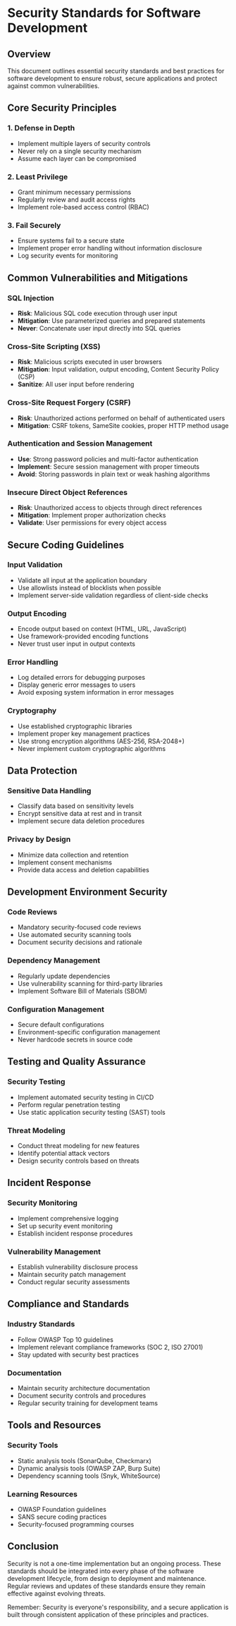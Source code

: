 # Security Standards for Software Development

## Overview

This document outlines essential security standards and best practices for software development to ensure robust, secure applications and protect against common vulnerabilities.

## Core Security Principles

### 1. Defense in Depth
- Implement multiple layers of security controls
- Never rely on a single security mechanism
- Assume each layer can be compromised

### 2. Least Privilege
- Grant minimum necessary permissions
- Regularly review and audit access rights
- Implement role-based access control (RBAC)

### 3. Fail Securely
- Ensure systems fail to a secure state
- Implement proper error handling without information disclosure
- Log security events for monitoring

## Common Vulnerabilities and Mitigations

### SQL Injection
- **Risk**: Malicious SQL code execution through user input
- **Mitigation**: Use parameterized queries and prepared statements
- **Never**: Concatenate user input directly into SQL queries

### Cross-Site Scripting (XSS)
- **Risk**: Malicious scripts executed in user browsers
- **Mitigation**: Input validation, output encoding, Content Security Policy (CSP)
- **Sanitize**: All user input before rendering

### Cross-Site Request Forgery (CSRF)
- **Risk**: Unauthorized actions performed on behalf of authenticated users
- **Mitigation**: CSRF tokens, SameSite cookies, proper HTTP method usage

### Authentication and Session Management
- **Use**: Strong password policies and multi-factor authentication
- **Implement**: Secure session management with proper timeouts
- **Avoid**: Storing passwords in plain text or weak hashing algorithms

### Insecure Direct Object References
- **Risk**: Unauthorized access to objects through direct references
- **Mitigation**: Implement proper authorization checks
- **Validate**: User permissions for every object access

## Secure Coding Guidelines

### Input Validation
- Validate all input at the application boundary
- Use allowlists instead of blocklists when possible
- Implement server-side validation regardless of client-side checks

### Output Encoding
- Encode output based on context (HTML, URL, JavaScript)
- Use framework-provided encoding functions
- Never trust user input in output contexts

### Error Handling
- Log detailed errors for debugging purposes
- Display generic error messages to users
- Avoid exposing system information in error messages

### Cryptography
- Use established cryptographic libraries
- Implement proper key management practices
- Use strong encryption algorithms (AES-256, RSA-2048+)
- Never implement custom cryptographic algorithms

## Data Protection

### Sensitive Data Handling
- Classify data based on sensitivity levels
- Encrypt sensitive data at rest and in transit
- Implement secure data deletion procedures

### Privacy by Design
- Minimize data collection and retention
- Implement consent mechanisms
- Provide data access and deletion capabilities

## Development Environment Security

### Code Reviews
- Mandatory security-focused code reviews
- Use automated security scanning tools
- Document security decisions and rationale

### Dependency Management
- Regularly update dependencies
- Use vulnerability scanning for third-party libraries
- Implement Software Bill of Materials (SBOM)

### Configuration Management
- Secure default configurations
- Environment-specific configuration management
- Never hardcode secrets in source code

## Testing and Quality Assurance

### Security Testing
- Implement automated security testing in CI/CD
- Perform regular penetration testing
- Use static application security testing (SAST) tools

### Threat Modeling
- Conduct threat modeling for new features
- Identify potential attack vectors
- Design security controls based on threats

## Incident Response

### Security Monitoring
- Implement comprehensive logging
- Set up security event monitoring
- Establish incident response procedures

### Vulnerability Management
- Establish vulnerability disclosure process
- Maintain security patch management
- Conduct regular security assessments

## Compliance and Standards

### Industry Standards
- Follow OWASP Top 10 guidelines
- Implement relevant compliance frameworks (SOC 2, ISO 27001)
- Stay updated with security best practices

### Documentation
- Maintain security architecture documentation
- Document security controls and procedures
- Regular security training for development teams

## Tools and Resources

### Security Tools
- Static analysis tools (SonarQube, Checkmarx)
- Dynamic analysis tools (OWASP ZAP, Burp Suite)
- Dependency scanning tools (Snyk, WhiteSource)

### Learning Resources
- OWASP Foundation guidelines
- SANS secure coding practices
- Security-focused programming courses

## Conclusion

Security is not a one-time implementation but an ongoing process. These standards should be integrated into every phase of the software development lifecycle, from design to deployment and maintenance. Regular reviews and updates of these standards ensure they remain effective against evolving threats.

Remember: Security is everyone's responsibility, and a secure application is built through consistent application of these principles and practices.